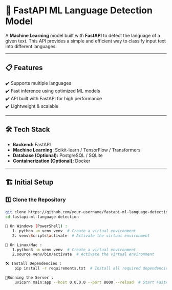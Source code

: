 # 🚀 FastAPI ML Language Detection Model  

A **Machine Learning** model built with **FastAPI** to detect the language of a given text. This API provides a simple and efficient way to classify input text into different languages.

---

## 📋 Features  
✔️ Supports multiple languages  
✔️ Fast inference using optimized ML models  
✔️ API built with FastAPI for high performance  
✔️ Lightweight & scalable  

---

## 🛠️ Tech Stack  
- **Backend:** FastAPI  
- **Machine Learning:** Scikit-learn / TensorFlow / Transformers  
- **Database (Optional):** PostgreSQL / SQLite  
- **Containerization (Optional):** Docker  

---

## 🏗️ Initial Setup  

### **1️⃣ Clone the Repository**  
```sh
git clone https://github.com/your-username/fastapi-ml-language-detection.git
cd fastapi-ml-language-detection

🚀 On Windows (PowerShell) :
   1. python -m venv venv  # Create a virtual environment
   2. venv\Scripts\activate  # Activate the virtual environment

🚀 On Linux/Mac : 
   1.python3 -m venv venv  # Create a virtual environment
   2.source venv/bin/activate  # Activate the virtual environment

🛠️ Install Dependencies :
    pip install -r requirements.txt  # Install all required dependencies

🚀Running the Server : 
    uvicorn main:app --host 0.0.0.0 --port 8000 --reload  # Start FastAPI server

